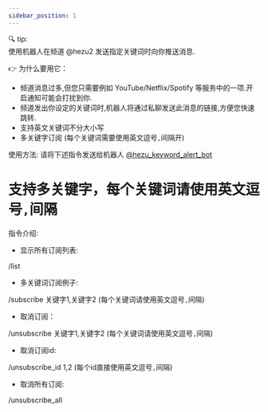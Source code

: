 ```yaml
---
sidebar_position: 1
---
```


🔍 tip:  
使用机器人在频道 @hezu2 发送指定关键词时向你推送消息.    

👉 为什么要用它：  
- 频道消息过多,但您只需要例如 YouTube/Netflix/Spotify 等服务中的一项.开启通知可能会打扰到你.  
- 频道发出你设定的关键词时,机器人将通过私聊发送此消息的链接,方便您快速跳转.  
- 支持英文关键词不分大小写  
- 多关键字订阅 (每个关键词需要使用英文逗号`,`间隔开)  

使用方法: 请将下述指令发送给机器人 [@hezu_keyword_alert_bot](https://t.me/hezu_keyword_alert_bot)  

# 支持多关键字，每个关键词请使用英文逗号`,`间隔  

指令介绍:  

 - 显示所有订阅列表:  

 /list  

- 多关键词订阅例子:  

 /subscribe  关键字1,关键字2 (每个关键词请使用英文逗号`,`间隔)  

- 取消订阅：   

 /unsubscribe 关键字1,关键字2 (每个关键词请使用英文逗号`,`间隔)  

- 取消订阅id:   

 /unsubscribe_id  1,2 (每个id直接使用英文逗号`,`间隔)  

 - 取消所有订阅:   

/unsubscribe_all  
